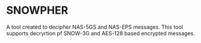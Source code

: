 # SNOWPHER
A tool created to decipher NAS-5GS and NAS-EPS messages. This tool supports decryrtion pf SNOW-3G and AES-128 based encrypted messages.
